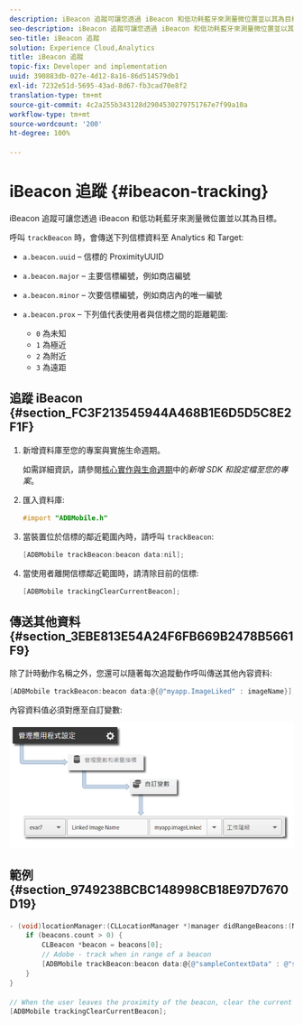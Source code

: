 ```yaml
---
description: iBeacon 追蹤可讓您透過 iBeacon 和低功耗藍牙來測量微位置並以其為目標。
seo-description: iBeacon 追蹤可讓您透過 iBeacon 和低功耗藍牙來測量微位置並以其為目標。
seo-title: iBeacon 追蹤
solution: Experience Cloud,Analytics
title: iBeacon 追蹤
topic-fix: Developer and implementation
uuid: 390883db-027e-4d12-8a16-86d514579db1
exl-id: 7232e51d-5695-43ad-8d67-fb3cad70e8f2
translation-type: tm+mt
source-git-commit: 4c2a255b343128d2904530279751767e7f99a10a
workflow-type: tm+mt
source-wordcount: '200'
ht-degree: 100%

---
```


# iBeacon 追蹤 {#ibeacon-tracking}

iBeacon 追蹤可讓您透過 iBeacon 和低功耗藍牙來測量微位置並以其為目標。

呼叫 `trackBeacon` 時，會傳送下列信標資料至 Analytics 和 Target:

* `a.beacon.uuid` – 信標的 ProximityUUID
* `a.beacon.major` – 主要信標編號，例如商店編號
* `a.beacon.minor` – 次要信標編號，例如商店內的唯一編號
* `a.beacon.prox` – 下列值代表使用者與信標之間的距離範圍:

   * `0` 為未知
   * `1` 為極近
   * `2` 為附近
   * `3` 為遠距

## 追蹤 iBeacon {#section_FC3F213545944A468B1E6D5D5C8E2F1F}

1. 新增資料庫至您的專案與實施生命週期。

   如需詳細資訊，請參閱[核心實作與生命週期](/help/ios/getting-started/dev-qs.md)中的&#x200B;*新增 SDK 和設定檔至您的專案*。
1. 匯入資料庫:

   ```objective-c
   #import "ADBMobile.h"
   ```

1. 當裝置位於信標的鄰近範圍內時，請呼叫 `trackBeacon`:

   ```objective-c
   [ADBMobile trackBeacon:beacon data:nil];
   ```

1. 當使用者離開信標鄰近範圍時，請清除目前的信標:

   ```objective-c
   [ADBMobile trackingClearCurrentBeacon];
   ```

## 傳送其他資料 {#section_3EBE813E54A24F6FB669B2478B5661F9}

除了計時動作名稱之外，您還可以隨著每次追蹤動作呼叫傳送其他內容資料:

```objective-c
[ADBMobile trackBeacon:beacon data:@{@"myapp.ImageLiked" : imageName}];
```

內容資料值必須對應至自訂變數:

![](assets/map-variable-context-ltv.png)

## 範例 {#section_9749238BCBC148998CB18E97D7670D19}

```objective-c
- (void)locationManager:(CLLocationManager *)manager didRangeBeacons:(NSArray *)beacons inRegion:(CLBeaconRegion *)region { 
    if (beacons.count > 0) { 
        CLBeacon *beacon = beacons[0]; 
        // Adobe - track when in range of a beacon 
        [ADBMobile trackBeacon:beacon data:@{@"sampleContextData" : @"sampleContextDataVal"}]; 
    } 
} 
 
// When the user leaves the proximity of the beacon, clear the current beacon 
[ADBMobile trackingClearCurrentBeacon];
```
